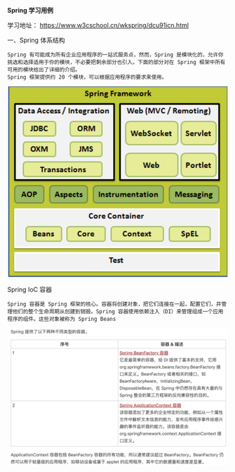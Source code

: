 **Spring 学习用例**


学习地址：
    https://www.w3cschool.cn/wkspring/dcu91icn.html


一、Spring 体系结构

    Spring 有可能成为所有企业应用程序的一站式服务点，然而，Spring 是模块化的，允许你挑选和选择适用于你的模块，不必要把剩余部分也引入。下面的部分对在 Spring 框架中所有可用的模块给出了详细的介绍。
    Spring 框架提供约 20 个模块，可以根据应用程序的要求来使用。
    
<div align="center"><img src="images/img_sp_fw1.png" width="500" hegiht="300"/></div>

   Spring IoC 容器
    
    Spring 容器是 Spring 框架的核心。容器将创建对象，把它们连接在一起，配置它们，并管理他们的整个生命周期从创建到销毁。Spring 容器使用依赖注入（DI）来管理组成一个应用程序的组件。这些对象被称为 Spring Beans
<div align="center"><img src="images/img_sp_container1.png" width="500" hegiht="300"/></div>

        
